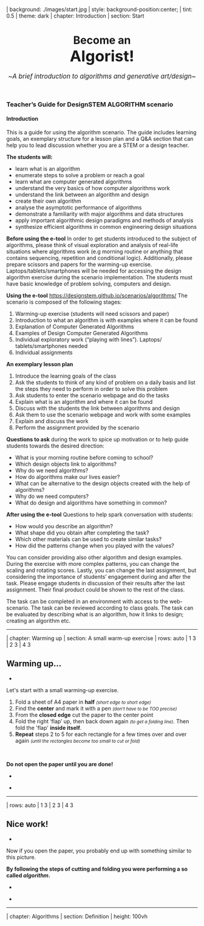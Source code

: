 | background: ./images/start.jpg
| style: background-position:center;
| tint: 0.5
| theme: dark
| chapter: Introduction
| section: Start

<center><div>

# Become an <br /><big><big>Algorist!</big></big>

<big>~*A brief introduction to algorithms and generative art/design*~</big>

<p /><br />

<f-next-button title="Start" />


</div></center>

<f-notes width="50vw" style="font-family:var(--font-serif); --base:10px; --primary:var(--darkgray)">

### Teacher’s Guide for DesignSTEM ALGORITHM scenario

#### Introduction

This is a guide for using the algorithm scenario. The guide includes learning goals, an exemplary structure for a lesson plan and a Q&A section that can help you to lead discussion whether you are a STEM or a design teacher.

**The students will:**
- learn what is an algorithm
- enumerate steps to solve a problem or reach a goal
- learn what are computer generated algorithms
- understand the very basics of how computer algorithms work
- understand the link between an algorithm and design
- create their own algorithm
- analyse the asymptotic performance of algorithms
- demonstrate a familiarity with major algorithms and data structures
- apply important algorithmic design paradigms and methods of analysis
- synthesize efficient algorithms in common engineering design situations


**Before using the e-tool**
In order to get students introduced to the subject of algorithms, please think of visual exploration and analysis of real-life situations where algorithms work (e.g morning routine or anything that contains sequencing, repetition and conditional logic). Additionally, please prepare scissors and papers for the warming-up exercise. Laptops/tablets/smartphones will be needed for accessing the design algorithm exercise during the scenario implementation.
The students must have basic knowledge of problem solving, computers and design. 


**Using the e-tool** https://designstem.github.io/scenarios/algorithms/
The scenario is composed of the following stages:
1. Warming-up exercise (students will need scissors and paper)
2. Introduction to what an algorithm is with examples where it can be found
3. Explanation of Computer Generated Algorithms
4. Examples of Design Computer Generated Algorithms
5. Individual exploratory work (“playing with lines”). Laptops/ tablets/smartphones needed
6. Individual assignments

**An exemplary lesson plan**
1. Introduce the learning goals of the class
2. Ask the students to think of any kind of problem on a daily basis and list the steps they need to perform in order to solve this problem
3. Ask students to enter the scenario webpage and do the tasks
4. Explain what is an algorithm and where it can be found
5. Discuss with the students the link between algorithms and design
6. Ask them to use the scenario webpage and work with some examples
7. Explain and discuss the work
8. Perform the assignment provided by the scenario

**Questions to ask** during the work to spice up motivation or to help guide students towards the desired direction:
* What is your morning routine before coming to school?
* Which design objects link to algorithms?
* Why do we need algorithms?
* How do algorithms make our lives easier?
* What can be alternative to the design objects created with the help of algorithms? 
* Why do we need computers?
* What do design and algorithms have something in common?

**After using the e-tool**
Questions to help spark conversation with students:
* How would you describe an algorithm?
* What shape did you obtain after completing the task?
* Which other materials can be used to create similar tasks?
* How did the patterns change when you played with the values?

You can consider providing also other algorithm and design examples. During the exercise with more complex patterns, you can change the scaling and rotating scores. Lastly, you can change the last assignment, but considering the importance of students’ engagement during and after the task. Please engage students in discussion of their results after the last assignment. Their final product could be shown to the rest of the class.
 
The task can be completed in an environment with access to the web-scenario.
The task can be reviewed according to class goals.
The task can be evaluated by describing what is an algorithm, how it links to design; creating an algorithm etc.

</f-notes>

---









| chapter: Warming up
| section: A small warm-up exercise
| rows: auto
| 1 3
| 2 3
| 4 3 


<div class="bottom">
  
  ## Warming up... 
</div>
 
-

Let's start with a small warming-up exercise.

1. Fold a sheet of A4 paper in **half** <small>*(short edge to short edge)*</small> 
2. Find the **center** and mark it with a pen  <small>*(don't have to be TOO precise)*</small> 
3. From the **closed edge** cut the paper to the center point 
4. Fold the right ‘flap’ up, then back down again <small>*(to get a folding line)*</small>. Then fold the 'flap' **inside itself**.
5. **Repeat** steps 2 to 5 for each rectangle for a few times over and over again <small>*(until the rectangles become too small to cut or fold)*</small>

<br />

**Do not open the paper until you are done!**

-

<f-image src="./images/origami-instructions.jpg" style="--image-size:contain; --image-min-height: 60vh;" />

<!-- ![Origami instructions](./images/origami-instructions.jpg "Origami instructions") -->

-

<f-next-button title="Next: see the result" />

---










| rows: auto
| 1 3 
| 2 3
| 4 3
 
<div class="bottom">
  
  ## Nice work!
</div>

-

Now if you open the paper, you probably end up with something similar to this picture. 
 
**By following the steps of cutting and folding you were performing a so called <var>algorithm</var>.**

-

<f-image src="./images/origami-output.jpg" style="background-position:50% 50%; --image-min-height:80vh;" />

-

<f-next-button title="Next: definition"  />

---








| chapter: Algorithms
| section: Definition
| height: 100vh

<div style="display:flex; flex-direction:column; justify-content: center; align-items: center; height:100%; text-align:center;">

## <var>algorithm</var>

in mathematics and computer science, is an unambiguous specification of how to solve a class of problems <f-link to="https://en.wikipedia.org/wiki/Algorithm">Wikipedia</f-link>

<br />

<small>Or to put it simple:</small>

> #### algorithm *is a set of certain steps needed to solve a problem*
  
<br />

 <f-next-button title="Next: they are everywhere!" />

</div>
  

---










| section: Everyday algorithms
| rows: auto
| 1 3
| 2 3
| 4 3 
 
<div class="bottom">
  
  ## Actually, we solve problems with algorithms every day
</div>

-

Probably without even noticing. These are often called <var>everyday algorithms</var>. Let's take a look at some examples. 
 
Maybe the most common example of an everyday algorithm is **cooking**. You have to follow certain steps (recipe) to make a delicious meal.

-

<f-image src="./images/everyday-recipe_3.jpg" style="background-size: cover; background-position:90% 50%;" />

<small>*Preparing food means using algorithms.*</small>

-

 <f-next-button title="Next: more everyday algorithms" />

---










| rows: auto
| 1 1
| 2 3
| 4 4

## More examples of everyday algorithms

<br />

-

##### Folding a t-shirt
 
<!-- ![T-shirt folding](./images/shirt.gif "T-shirt folding")  -->

<f-image src="./images/shirt.gif" style="--image-size: cover; --image-position:center; --image-height:51.5vh;" />

<!-- <f-image src="./images/everyday-tshirt.jpg" style="background-size: cover; background-position:50% 50%; --image-min-height: 30vh;" /> -->
 
<small>*There is more than one method to fold a t-shirt. Every method is a "different algorithm" of t-shirt folding.*</small>

-

##### Building a brick wall
 
  <!-- ![Brick wall](./images/everyday-wall_2.jpg "Brick wall")  -->

<f-image src="./images/everyday-wall_2.jpg" style="--image-size: cover; --image-position:center; --image-height:51.5vh;" />
 
<small>*Building a stable brick wall is based on an algorithm too: You have to put the bricks so that every other row of bricks is shifted by half of its size compared to the previous row.*</small>

-

<br />

<f-next-button title="Next: computer algorithms" />

---








| section: Computer algorithms
| rows: auto
| cols: 2fr 1fr
| 1 4
| 2 4
| 3 4

<div class="bottom">
  
  ## Computer generated algorithms
</div>

-

Cooking, folding a t-shirt, building a wall &ndash; these activities consist of relatively simple instructions (i.e. ‘algorithms’).

**Computers also perform algorithms. More complex algorithms may require a lot of computing power &ndash; so much that normally people cannot manage it by themselves.**
 
Computers and design go together well. This last decade has seen the emergence of a new way of designing that’s all about the conscious use of algorithms mixed with the computational power of computers. A lot of designers, artists and architects have been using computers and complex algorithms to create stunning work.

-

 <f-next-button title="Next" />

-


---






| rows: auto
| cols: 2fr 1fr
| 1 1
| 2 4
| 3 4


<div class="bottom">
  
  ## Keep in mind:
</div>

-

1. Not all computational design is generative design,
2. And not all generative design is computational.
3. Not every use of computer in design is ‘generative’.

#### And now, let's take a look at some examples of computer generated algorithms in design:

-

 <f-next-button title="Next: algorithms in design" />

-

---







| chapter: Algorithmic art 
| section: Examples
| rows: auto
| cols: 2fr 1fr
| 2 1
| 2 3


## Grotto set design 
*by Michael Hansmeyer*

Grotto set design for Mozart's opera Zauberflöte, directed by Romoeo Castellucci

> ~*“I want to assume the mozartian potion and bring it to its maximum effect, and here in the gardens is the artificial grotto, the feathers of the fowler, the ceruse white with the artificial fly, the symmetry, palace of the 18th century.”*~

<f-link to="http://www.michael-hansmeyer.com/">michael-hansmeyer.com</f-link>

-

<!-- ![Example 1](./images/candy-hansmeyer.jpg "Example 1") -->
<f-image src="./images/candy-hansmeyer.jpg" style="background-position:50% 90%; --image-min-height:80vh;" />

<f-notes title="Credits" size="half">

  Zauberflöte 2018 (available at http://www.michael-hansmeyer.com/zauberfloete, accessed on 24.01.2019)

</f-notes>

-

<f-next-button title="Next" />

---





| rows: auto
| cols: 2fr 1fr
| 2 1
| 2 3


## A table 
*by Stefan Bassing*

Designer Stefan Bassing has used digital modelling to create a pair of tables, made from repetitive elements to simplify the production process.

> ~*“Once the furniture is created as a digital model, the role of the computer is at forefront. The computer numerically controls (CNC) the bending machine, converting steel rods into parts for use. Then, these would be assembled by a craftsperson, before being copper plated.”*~

<f-link to="https://stefanbassing.com/">stefanbassing.com</f-link>

-

<!-- ![Example 1](./images/candy-hansmeyer.jpg "Example 1") -->
<f-image src="./images/candy-dezeen.jpg" style="background-position:30% 50%; --image-min-height:80vh;" />

<f-notes title="Credits" size="half">

  Tucker 2016, (available at https://www.dezeen.com/2016/03/26/stefan-bassing-barlett-school-architecture-digital-modelling-table-no-1-2-identical-components/, accessed on 24.01.2019)

</f-notes>

-

<f-next-button title="Next" />

---






| rows: auto
| cols: 2fr 1fr
| 2 1
| 2 3


## “Entangle” wall tiles 
*by Lynne MacLachlan*

“Entangle” is a 3D printed wall tilling system, taking inspiration from mathematical tiling principles and quantum mechanics.

> ~*“Based on the mathematical principles of Truchet tiles, two modular segments can be combined in a myriad of different ways. It is possible to create various wave patterns, knot designs, complex repeating patterns or fill space in an apparently random fashion. (McLachlan 2017).”*~
 
<f-link to="https://lynnemaclachlan.co.uk/">lynnemaclachlan.co.uk</f-link>

-

<f-image src="./images/candy-maclachlan.jpg" style="background-position:50% 50%; --image-min-height:80vh;" />

<f-notes title="Credits">

  Entangle 2017 (available at https://lynnemaclachlan.co.uk/blogs/projects/entangle-wall-tiles, accessed on 24.01.2019)

</f-notes>

-

<f-next-button title="Next" />

---







| rows: auto
| cols: 2fr 1fr
| 2 1
| 2 3


## “Sand Spline” - generative art 
*by Anders Hoff*

The idea is based on the concept of mathematical B-splines.

The author mentions that in mathematics a B-spline is a smooth spline that is drawn from a number of nodes (control points) without necessarily passing through the nodes themselves.

<f-link to="https://inconvergent.net/">inconvergent.net</f-link>

-

<f-image src="./images/candy-sandspline.jpg" style="background-position:50% 50%; --image-min-height:80vh;" />

<f-notes title="Credits">

  Sand spline (available at https://inconvergent.net/generative/sand-spline/, accessed on 24.01.2019)

</f-notes>

-

<f-next-button title="Next" />

---






| rows: auto
| cols: 2fr 1fr
| 2 1
| 2 3


## “ProtoHouse” 
*by SoftKill*

Softkill Design has recently completed “ProtoHouse”, a prototype for the first 3D printed house, that has the same structure as human bones.

The ProtoHouse project was developed in the Architectural Association School's Design Research Lab within the 'behavioral matter' studio of Robert Stuart-Smith. The project investigated the architectural potential of the latest Selective Laser Sintering technologies, testing the boundaries of large scale 3D printing. The designing was done with computer algorithms that micro-organize the printed material itself.

<f-link to="http://protohouse.tumblr.com/">protohouse.tumblr.com</f-link>

-

<f-image src="./images/candy-softkill.jpg" style="background-position:50% 50%; --image-min-height:80vh;" />

<f-notes title="Credits">

  Fairs 2012 (available at https://www.dezeen.com/2012/10/23/protohouse-by-softkill-design/, accessed on 24.01.2019)

</f-notes>

-

<f-next-button title="Next" />

---










| rows: auto
| cols: 2fr 1fr
| 1 4
| 2 4
| 3 4


<div class="bottom">

  ## That was nice!
</div>

-

You might think that probably they use very expensive supercomputers plus knowledge of wizardry to make such stuff. 

However, with basic knowledge of coding we can demonstrate that **even simple sets of rules can create quite interesting results**. 

-

 <f-next-button />

-



---








| section: How computer algorithms work?
| rows: auto
| 1 1 1 1 1
| 2 3 4 5 6
| 7 7 7 7 7 

## How do computer algorithms work?

### There are five key aspects:

-

## 1.

### <var>finite&shy;ness</var>
The algorithm **must always terminate** after a finite number of steps.

-

## 2.

### <var>definite&shy;ness</var>
**Each step must be precisely defined;** the actions to be carried out must be rigorously and unambiguously specified for each case.

-

## 3.

### <var>input</var> 
An algorithm **has zero or more inputs**, taken from a specified set of objects.

-

## 4.

### <var>output</var>
An algorithm **has one or more outputs**, which have a specified relation to the inputs.

-

## 5.

### <var>effective&shy;ness</var>
**All operations** to be performed must be **sufficiently basic** that they can be done exactly and in finite length (Knut 1997)

-

<f-next-button title="Next" />

---







| rows: auto
| 1 1 1
| 2 3 4
| 5 5 5

## More specifically, an algorithm is composed of:

-

## 1.

### <var>input</var> 
You feed some parameters (variables) or data to your algorithm.

-

## 2.

### <var>processing</var> 
The algorithm does the computing.

-

## 3.

### <var>output</var>
You get a result.

-

 <f-next-button />

---








| chapter: Step by step interactive


<center>

<div style="max-width:1024px;">

## Let's play with some interactive examples

On the following page, you can see how most basic operations like <var>repeating</var>, <var>scaling</var> and <var>rotation</var> can generate quite complex patterns from most basic objects like lines, squares and circles.    

<br>

**Go crazy and play around!**

<br>

<f-next-button title="Go!" />

</div>

</center>

---









| section: Lines
| rows: auto
| cols: 20% 50% 20%
| 1 1 1
| 2 3 4 
 
## a. Just some lines

-

***Move the sliders*** and see what happens. Nothing too special here &ndash; our simple algorithm creates a grid of small lines that change when parameters change. Parameters change when you move the sliders. You should see some kind of a dashed lines pattern. That's it.

-

<f-scene responsive class="fullWidthScene" >
  <f-grid-pattern 
    :cols="2+Math.round(4/get('step1',0.6))" 
    :rows="2+Math.round(4/get('step1',0.6))" 
    :step="get('step1',0.6)">
    <f-line 
      :points="[ 
        { x: -get('width1', 0.1)/2, y: 0 }, 
        { x: get('width1', 0.1), y: 0 }, 
      ]"  
      :stroke-width="2"
    /> 
  </f-grid-pattern>
</f-scene>

-

<f-slider title="Grid size" 
    from="0.2"
    to="2"
    :value="0.6"
    set="step1"
/>
<f-slider title="Line length" 
    from="-1"
    to="1"
    :value="0.01"
    set="width1"
/>

<br />

<small>***HINT:*** *Try to make the grid size smaller than 0.5 and the lines longer than 0.2*</small>

<f-next-button title="Next: add rotation" v-if="get('step1') < 0.5 && Math.abs(get('width1')) > 0.16" />


---









| section: Rotation
| rows: auto
| cols: 20% 50% 20%
| 1 1 1
| 2 3 4

## b. Let's add rotation

-

Ok, now you have three sliders &ndash; we have added ***rotation***. Play with them and see if you can create any interesting output.

-

<f-scene responsive>
  <f-grid-pattern :cols="2+Math.round(4/get('step2',0.6))" :rows="2+Math.round(4/get('step2',0.6))" :step="get('step2',0.3)">
    <f-group :rotation=" get('rotation2',0) "> 
      <f-line
        :points="[ 
          { x: -get('width2', 0)/2, y: 0 }, 
          { x: get('width2', 0), y: 0 }, 
        ]"  
        :stroke-width="2"  
      /> 
    </f-group>
  </f-grid-pattern>
</f-scene>

-

<f-slider title="Grid size" 
    from="0.26"
    to="1"
    step="0.02"
    :value="0.3"
    set="step2"
/>
<f-slider title="Line length" 
    from="-2"
    to="2"
    step="0.05"
    :value="0.01"
    set="width2"
/>
<f-slider title="Rotation" 
    from="-180"
    to="180"
    step="0.1"
    :value="0.01"
    set="rotation2"
    plain="false"
/>

<br />

<small>***HINT:*** *Try to make the grid size smaller than 0.4, the lines longer than 1 and the rotation bigger than 30.*</small>

<br />

<f-next-button title="Next: boxes" v-if="get('step2') < 0.4 && Math.abs(get('width2')) > 1 && Math.abs(get('rotation2')) > 30" />


---









| section: Boxes
| rows: auto
| cols: 20% 50% 20%
| 1 1 1
| 2 3 4

## c. Boxes

-

Simple lines can get boring quite fast. Let's explore a few more complex shapes. Now let's play with a box. Boxes can get pretty cool if you make them **overlap** and **rotate** them a bit. Give it a try!

-

<f-scene responsive>
  <f-grid-pattern :cols="2+Math.round(4/get('step3',0.6))" :rows="2+Math.round(4/get('step3',0.6))" :step="get('step3',1)">
    <f-group :rotation="get('rotation3',0)"> 
      <f-box 
        :stroke-width="2"
        :scale="get('width3',0.6)" 
      /> 
    </f-group>
  </f-grid-pattern>
</f-scene>

-

<f-slider title="Grid size" 
    from="0.3"
    to="2"
    step="0.02"
    :value="1"
    v-on:value="i => set('step3', i)"
/>
<f-slider title="Box size" 
    from="-1"
    to="3"
    step="0.02"
    :value="0.6"
    v-on:value="i => set('width3', i)"
/>
<f-slider title="Rotation" 
    from="-180"
    to="180"
    step="0.1"
    :value="-0.001"
    v-on:value="i => set('rotation3', i)"
/>

<br />

<small>***HINT:*** *Try to make the grid size smaller than 0.5, the box bigger than 1 and the rotation higher than 45.*</small>

<f-next-button title="Next: circles" v-if="get('step3') < 0.5 && Math.abs(get('width3')) > 1 && Math.abs(get('rotation3')) > 45" />

---









| section: Circles
| rows: auto
| cols: 20% 50% 20%
| 1 1 1
| 2 3 4

## d. Circles

-

**Circles are just CRAZY!** Remember: All we are doing here is to repeat one simple circle and adjusting its radius, but the visual output can get very complex and interesting.

-

<f-scene responsive id="algrtmCircles">
  <f-grid-pattern :cols="2+Math.round(4/get('step4',0.6))" :rows="2+Math.round(4/get('step4',0.6))" :step="get('step4',0.5)">
    <f-group> 
      <f-circle 
          :stroke-width="2"  
          :scale = "get('width4',0.2)" 
        /> 
    </f-group>
  </f-grid-pattern>
</f-scene>

-

<f-slider title="Grid size" 
    from="0.2"
    to="2"
    step="0.01"
    :value="0.5"
    v-on:value="i => set('step4', i)"
/>
<f-slider title="Circle size" 
    from="0.1"
    to="2"
    step="0.01"
    :value="0.2"
    v-on:value="i => set('width4', i)"
/>

<br />

<small>***HINT:*** *Try to make the grid size smaller than 0.4 and the circle bigger than 1.*</small>

<f-next-button title="Next: random" v-if="get('step4') < 0.4 && get('width4') > 1" />

<!-- <button v-on:click="send('download', 'algrtmCircles')">Download</button> -->

---









| section: Random circles
| rows: auto
| cols: 20% 50% 20%
| 1 1 1
| 2 3 4

## e. Random

-

Too much control may not always be a good thing &mdash; sometimes you get more interesting and unexpected results if you just let things happen. Let's allow the computer to generate **random** patterns &mdash; all you have to do is to ***press the button***. 

-

<f-scene responsive id="algrtmRandom">
  <f-grid-pattern :cols="2+Math.round(4/randomizer(0.2, 0.6))" :rows="2+Math.round(4/randomizer(0.2, 0.6))" :step="randomizer(0.2, 0.6)">
    <f-group> 
      <f-circle 
          stroke-width="2"  
          :scale = "get('randomR', randomizer( 0.2, 1))" 
        />  
    </f-group>
  </f-grid-pattern>
</f-scene>

-

<button 
    v-on:click="set( 'randomR', randomizer( 0.2, 1) )" class="primary"
    style="background:var(--blue)">Random generator</button>

<small v-if="get('randomR')">***HINT:*** *If the pattern looks boring, press the button again - you'll get a new pattern.*</small>

<!-- &nbsp;

<f-sidebar src="random-lines.md" title="Random lines" width="60vw" overlay /> -->

&nbsp;

<f-next-button v-if="get('randomR')" title="Next" />

<!-- <button v-on:click="send('download', 'algrtmRandom')">Download</button> -->

---









| chapter: Epilogue
| section: Conclusion
| rows: auto
| cols: 3fr 1fr

| 1 3
| 2 3
| 4 3

<div class="bottom">
  
  ## This was just the beginning &ndash;<br><small>like a tiny tip of a huge iceberg!</small>
</div>

-

But hopefully with these super basic examples, you saw how simple shapes can be combined and some basic operations like repeating, scaling and rotating can generate a lot of complex patterns.

When we add other important properties like <var>color</var>, <var>stroke width</var>, <var>transparency</var> and so on, we can alter the algorithm further and receive different output.

Plus, it is possible to let different functions and/or data, such as <var>randomness</var>, <var>noise</var>, <var>sine wave</var>, <var>user input</var>, <var>voice</var>, <var>weather information</var>, <var>tweets</var> etc affect the parameters and then we have much more options and complex results.

But let all this be a subject for the next time or better yet &ndash; let this be something for you to discover by yourself :)

-

-

<f-next-button title="Next" />

---










| rows: auto
| section: Last task
| 1 1
| 2 3
| 4 4

## Are you ready to become an Algorist yourself?

-

Your **final task** is to create an algorithm for the "hardware" that you started this scenario with: paper and scissors!

**Try to create a different algorithm from the one we started with.** Experiment with different folds and cuts. Don't be afraid to make a "mistake", there is no mistakes here, just different algorithms.

-

1. Create a 5-step algorithm.

2. Define and enumerate the steps.

3. Discuss what is your algorithm and how it can be improved.

4. In which way can algorithms be used in design other than in architecture. Research other options where this can be applied to e.g. graphic design or product design.

5. **Have fun! :)**

-

<f-next-button title="What next?" />

---



| section: What next?
| padding: 0
| rows: auto
| cols: 2fr 2fr 1fr
| 1 1 5
| 2 3 5
| 4 3 5
<!-- <section> -->

<section>

  ## What to do next?
</section>

-

<div style="padding:var(--content-padding); padding-right:0; padding-top:0;">

  #### Related DesignSTEM projects:

  <br>
  
  <a href="../patterns">2D/3D patterns</a> allows to play around with 2D pattern compositions.

  <a href="../frequency">Frequency and Motion</a> From praxiscope to cinema to GIFs: learn the science behind the moving image.

</div>
  
-
  
<div style="padding:var(--content-padding); padding-left:0; padding-right:0; padding-top:0;">

  #### Other materials:

  <br>
  
  <a href="https://www.bbc.com/ideas/videos/why-algorithms-are-called-algorithms/p07gdlwf" target="_blank">Why algorithms are called algorithms</a> BBC Ideas video
  
  <a href="https://algorithms.design/" target="_blank">How Artificial Intelligence is Changing Design</a>
  
  <a href="https://www.khanacademy.org/computing/computer-science/algorithms" target="_blank">Khan Academy Algorithms course</a>
  
  <a href="http://www.arturneufeld.com/research/fontjoy" target="_blank">Artur Neufeld:</a> About creativity, algorithms and the future of graphic design
  
  <a href="https://www.youtube.com/watch?v=8Uo6zFwSO78" target="_blank">Talk at FITC</a> and <a href="https://mattdesl.svbtle.com/">Blog</a> of Matt DesLauriers, an artist and freelance creative coder
  
  <a href="https://generated.space/" target="_blank">Generated Spaces</a> by Kjetil Golid
  
  <a href="https://generativeartistry.com/">Generative Artistry</a> by Tim Holman. 
  <a href="https://spec.fm/podcasts/toolsday/186315" target="_blank">Toolsday podcast</a> with Tim Holman.
  
  <a href="https://twitter.com/hashtag/plottertwitter" target="_blank">#plottertwitter</a> - plotter art.
  
  <a href="https://www.creativeapplications.net" target="_blank">Creative Applications</a> - digital art blog
  
  <a href="http://blouze.github.io/projets/harmonogrammes/" target="_blank">Harmonogrammes</a> - a Chrome experiment
  
  <a href="https://www.openprocessing.org/browse/#">OpenProcessing</a> 

  <a href="https://www.derivative.ca/" target="_blank">Touch Designer</a>

</div>
<!-- </section> -->

-

<section>
  <a class="tertiary" href="../"><f-leftarrow-icon /> Back to projects</a>
</section>

-

<div style="position:sticky; top:0; height:100vh; ">
  <f-image src="./images/start.jpg" style="--image-height:100%; --image-position:66% center" />
</div>
